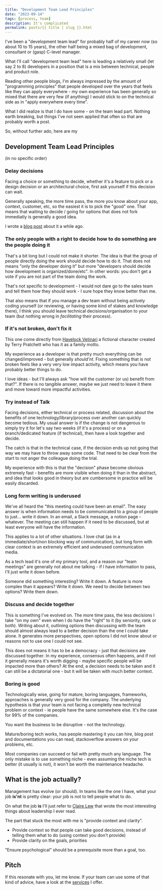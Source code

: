 ```yaml
---
title: "Development Team Lead Principles"
date: "2023-09-14"
tags: [process, team]
description: It's complicated
permalink: posts/{{ title | slug }}.html
---
```


I've been a "development team lead" for probably half of my career now (so about 10 to 15 years), the other half being a mixed bag of development, consultant or (gasp) C-level manager.

What I'll call "development team lead" here is leading a relatively small (let say 2 to 8) developers in a position that is a mix between technical, people and product role.

Reading other people blogs, I'm always impressed by the amount of "programming principles" that people developed over the years that feels like they can apply everywhere - my own experience has been generally so mixed that there are very few (if anything) I would stick to on the technical side as in "apply everywhere every time".

What I did realize is that I do have some - on the team lead part. Nothing earth breaking, but things I've not seen applied that often so that are probably worth a post.

So, without further ado, here are my

## Development Team Lead Principles

(in no specific order)

### Delay decisions

Facing a choice or something to decide, whether it's a feature to pick or a design decision or an architectural choice, first ask yourself if this decision can wait.

Generally speaking, the more time pass, the more you know about your app, context, customer, etc, so the easiest it is to pick the "good" one. That means that waiting to decide / going for options that does not fork immediatly is generally a good idea.

I wrote a [blog post](https://www.joyouscoding.com/posts/delaying-decisions) about it a while ago.

### The only people with a right to decide how to do something are the people doing it

That's a bit long but I could not make it shorter. The idea is that the group of people directly doing the work should decide how to do it. That does not means "only the developer doing it" but more "developers should decide how development is organized/done/etc". In other words: you don't get a vote if you are not part of the team doing the work.

That's not specific to development - I would not dare go to the sales team and tell them how they should work - I sure hope they know better than me.

That also means that if you manage a dev team without being actively coding yourself (or reviewing, or having some kind of stakes and knowledge there), I think you should leave technical decisions/organisation to your team (but nothing wrong in _facilitating_ their process).

### If it's not broken, don't fix it

This one come directly from [Havelock Vetinari](https://discworld.fandom.com/wiki/Havelock_Vetinari) a fictional character created by Terry Pratchett who has it as a family motto.

My experience as a developer is that pretty much everything can be changed/improved - but generally *should'nt*. Fixing something that is not broken feels like a very very low impact activity, which means you have probably better things to do.

I love ideas - but I'll always ask "how will the customer (or us) benefit from that?". If there is no tangible answer, maybe we just need to leave it there and move toward more impactful activities.

### Try instead of Talk

Facing decisions, either technical or process related, discussion about the benefits of one technology/library/process over another can quickly become tedious. My usual answer is if the change is not dangerous to simply try it for let's say two weeks (if it's a process) or on a branch/dedicated feature (if technical), then have a look together and decide.

The catch is that in the technical case, if the decision ends up not going that way we may have to throw away some code. That need to be clear from the start to not anger the colleague doing the trial.

My experience with this is that the "decision" phase become obvious extremely fast - benefits are more visible when doing it than in the abstract, and idea that looks good in theory but are cumbersome in practice will be easily discarded.

### Long form writing is underused

We've all heard the "this meeting could have been an email". The easy answer is when information needs to be communicated to a group of people to just... write it down. In an email, a Slack message, a notion page - whatever. The meeting can still happen if it need to be discussed, but at least everyone will have the information.

This applies to a lot of other situations. I love chat (as in a immediate/short/non blocking way of communication), but long form with clear context is an extremely efficient and underused communication media.

As a tech lead it's one of my primary tool, and a reason our "team meetings" are generally not about me talking - if I have information to pass, I'll just write it down before.

Someone did something interesting? Write it down.
A feature is more complex than it appears? Write it down.
We need to decide between two options? Write them down.

### Discuss and decide together

This is something I've evolved on. The more time pass, the less decisions I take "on my own" even when I do have the "right" to it (by seniority, rank or both). Writing about it, outlining options then discussing with the team should almost always lead to a better decision than the one I could take alone. It generates more perspectives, open options I did not know about or reasons not to use one I could not see.

This does not means it has to be a democracy - just that decisions are discussed together. In my experience, consensus often happens, and if not it generally means it's worth digging - maybe specific people will be impacted more than others? At the end, a decision needs to be taken and it can still be a dictatorial one - but it will be taken with much better context.

### Boring is good

Technologically wise, going for mature, boring languages, frameworks, approaches is generally very good for the company. The underlying hypothesis is that your team is not facing a completly new technical problem or context - ie people have the same somewhere else. It's the case for 99% of the companies.

You want the business to be disruptive - not the technology.

Mature/boring tech works, has people mastering it you can hire, blog post and documentations you can read, stackoverflow answers on your problems, etc.

Most companies can succeed or fail with pretty much any language. The only mistake is to use something niche - even assuming the niche tech is better (it usually is not), it won't be worth the maintenance headache.

## What is the job actually?

Management has evolve (or should). In teams like the one I have, what your job **is'nt** is pretty clear: your job is not to tell people what to do.


On what the job **is** I'll just refer to [Claire Lew](https://m.signalvnoise.com/what-the-best-leaders-do/) that wrote the most interesting things about leadership I ever read.

The part that stuck the most with me is "provide context and clarity".

- Provide context so that people can take good decisions, instead of telling them what to do (using context you don't provide)
- Provide clarity on the goals, priorities

"Ensure psychological" should be a prerequisite more than a goal, too.

## Pitch

If this resonate with you, let me know. If your team can use some of that kind of advice, have a look at the [services](https://www.joyouscoding.com/services/) I offer.
